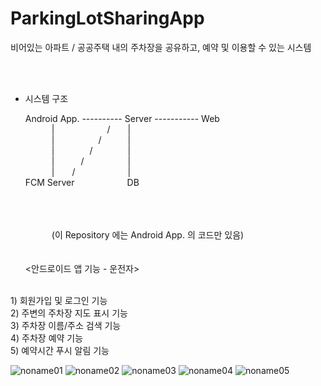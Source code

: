 # ParkingLotSharingApp

비어있는 아파트 / 공공주택 내의 주차장을 공유하고, 예약 및 이용할 수 있는 시스템


<br><br>
* 시스템 구조

    Android App.  ---------- Server  ----------- Web<br>
&emsp;&emsp;&emsp;|&emsp;&emsp;&emsp;&emsp;&emsp;&emsp;/&emsp;&emsp;|<br> 
&emsp;&emsp;&emsp;|&emsp;&emsp;&emsp;&emsp;&emsp;/&emsp;&emsp;&emsp;|<br> 
&emsp;&emsp;&emsp;|&emsp;&emsp;&emsp;&emsp;/&emsp;&emsp;&emsp;&emsp;|<br> 
&emsp;&emsp;&emsp;|&emsp;&emsp;&emsp;/&emsp;&emsp;&emsp;&emsp;&emsp;|<br> 
&emsp;&emsp;&emsp;|&emsp;&emsp;/&emsp;&emsp;&emsp;&emsp;&emsp;&emsp;|<br> 
    FCM Server&emsp;&emsp;&emsp;&emsp;&emsp;&emsp;DB
    
    <br><br><br>
&emsp;&emsp;&emsp;(이 Repository 에는 Android App. 의 코드만 있음)
<br><br><br>
<안드로이드 앱 기능 - 운전자>
<br>
1) 회원가입 및 로그인 기능<br>
2) 주변의 주차장 지도 표시 기능<br>
3) 주차장 이름/주소 검색 기능<br>
4) 주차장 예약 기능<br>
5) 예약시간 푸시 알림 기능<br>



![noname01](https://github.com/KOSEONGMIN/ParkingLotSharingApp/assets/48641340/246a1f92-b2df-46c7-a30a-012a36b9af2f)
![noname02](https://github.com/KOSEONGMIN/ParkingLotSharingApp/assets/48641340/67848e4c-3628-4a20-b7e9-56b7f85236bc)
![noname03](https://github.com/KOSEONGMIN/ParkingLotSharingApp/assets/48641340/241b534a-70c7-40d3-87be-ddd7d89df896)
![noname04](https://github.com/KOSEONGMIN/ParkingLotSharingApp/assets/48641340/e33e48e2-446c-406c-b75e-547a8a0a7c38)
![noname05](https://github.com/KOSEONGMIN/ParkingLotSharingApp/assets/48641340/187e99f6-cbc8-4ef9-a2ee-6b33655e9d06)
